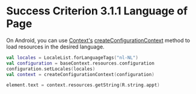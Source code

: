 # Success Criterion 3.1.1 Language of Page

On Android, you can use [Context's](https://developer.android.com/reference/android/content/Context) [createConfigurationContext](https://developer.android.com/reference/android/content/Context#createConfigurationContext(android.content.res.Configuration)) method to load resources in the desired language.

```kotlin
val locales = LocaleList.forLanguageTags("nl-NL")
val configuration = baseContext.resources.configuration
configuration.setLocales(locales)
val context = createConfigurationContext(configuration)

element.text = context.resources.getString(R.string.appt)
```
